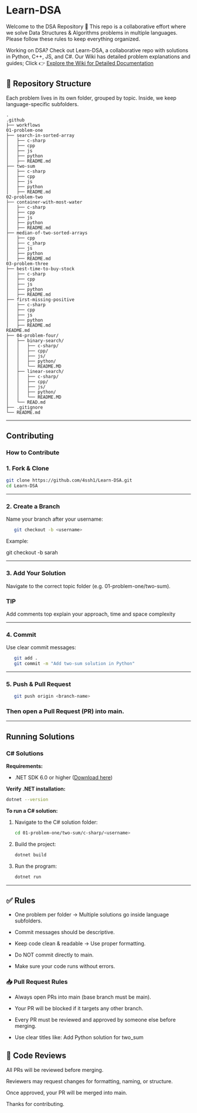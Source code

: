 # Learn-DSA

Welcome to the DSA Repository 🎉
This repo is a collaborative effort where we solve Data Structures & Algorithms problems in multiple languages. Please follow these rules to keep everything organized.

Working on DSA? Check out Learn-DSA, a collaborative repo with solutions in Python, C++, JS, and C#. Our Wiki has detailed problem explanations and guides;
Click 👉 [Explore the Wiki for Detailed Documentation](https://github.com/4ssh1/Learn-DSA/wiki)

## 📂 Repository Structure

Each problem lives in its own folder, grouped by topic. Inside, we keep language-specific subfolders.

```
.
.github
├── workflows
01-problem-one
├── search-in-sorted-array
│   ├── c-sharp
│   ├── cpp
│   ├── js
│   ├── python
│   ├── README.md
├── two-sum
│   ├── c-sharp
│   ├── cpp
│   ├── js
│   ├── python
│   ├── README.md
02-problem-two
├── container-with-most-water
│   ├── c-sharp
│   ├── cpp
│   ├── js
│   ├── python
│   ├── README.md
├── median-of-two-sorted-arrays
│   ├── cpp
│   ├── c_sharp
│   ├── js
│   ├── python
│   ├── README.md
03-problem-three
├── best-time-to-buy-stock
│   ├── c-sharp
│   ├── cpp
│   ├── js
│   ├── python
│   ├── README.md
├── first-missing-positive
│   ├── c-sharp
│   ├── cpp
│   ├── js
│   ├── python
│   ├── README.md
README.md
├── 04-problem-four/
│   ├── binary-search/
│   │   ├── c-sharp/
│   │   ├── cpp/
│   │   ├── js/
│   │   ├── python/
│   │   └── README.MD
│   ├── linear-search/
│   │   ├── c-sharp/
│   │   ├── cpp/
│   │   ├── js/
│   │   ├── python/
│   │   └── README.MD
│   └── READ.md
├── .gitignore
└── README.md
```

---

## Contributing

### How to Contribute

### 1. Fork & Clone

```bash
git clone https://github.com/4ssh1/Learn-DSA.git
cd Learn-DSA
```

---

### 2. Create a Branch

Name your branch after your username:

```bash
   git checkout -b <username>
```

Example:

git checkout -b sarah

---

### 3. Add Your Solution

Navigate to the correct topic folder (e.g. 01-problem-one/two-sum).

### TIP

Add comments top explain your approach, time and space complexity

---

### 4. Commit

Use clear commit messages:

```bash
   git add .
   git commit -m "Add two-sum solution in Python"

```

---

### 5. Push & Pull Request

```bash
   git push origin <branch-name>

```

### Then open a Pull Request (PR) into main.


---

##  Running Solutions

### C# Solutions

**Requirements:**

- .NET SDK 6.0 or higher ([Download here](https://dotnet.microsoft.com/download))

**Verify .NET installation:**

```bash
dotnet --version
```

**To run a C# solution:**

1. Navigate to the C# solution folder:

   ```bash
   cd 01-problem-one/two-sum/c-sharp/<username>
   ```

2. Build the project:

   ```bash
   dotnet build
   ```

3. Run the program:
   ```bash
   dotnet run
   ```

---


## ✅ Rules

- One problem per folder → Multiple solutions go inside language subfolders.

- Commit messages should be descriptive.

- Keep code clean & readable → Use proper formatting.
- Do NOT commit directly to main.

- Make sure your code runs without errors.

### 📥 Pull Request Rules

- Always open PRs into main (base branch must be main).

- Your PR will be blocked if it targets any other branch.

- Every PR must be reviewed and approved by someone else before merging.

- Use clear titles like: Add Python solution for two_sum

## 👥 Code Reviews

All PRs will be reviewed before merging.

Reviewers may request changes for formatting, naming, or structure.

Once approved, your PR will be merged into main.

Thanks for contributing.
